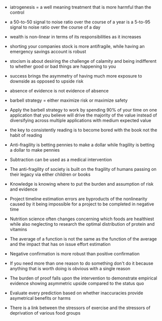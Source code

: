 - iatrogenesis = a well meaning treatment that is more harmful than the control
- a 50-to-50 signal to noise ratio over the course of a year is a 5-to-95 signal to noise ratio over the course of a day
- wealth is non-linear in terms of its responsibilities as it increases
- shorting your companies stock is more antifragile, while having an emergency savings account is robust
- stocism is about desiring the challenge of calamity and being indifferent to whether good or bad things are happening to you



- success brings the asymmetry of having much more exposure to downside as opposed to upside risk
- absence of evidence is not evidence of absence
- barbell strategy = either maximize risk or maximize safety
- Apply the barbell strategy to work by spending 90% of your time on one application that you believe will drive the majority of the value instead of diversifying across multiple applications with medium expected value

- the key to consistently reading is to become bored with the book not the habit of reading

- Anti-fragility is betting pennies to make a dollar while fragility is betting a dollar to make pennies

- Subtraction can be used as a medical intervention 

- The anti-fragility of society is built on the fragility of humans passing on their legacy via either children or books

- Knowledge is knowing where to put the burden and assumption of risk and evidence

- Project timeline estimation errors are byproducts of the nonlinearity caused by it being impossible for a project to be completed in negative time



- Nutrition science often changes concerning which foods are healthiest while also neglecting to research the optimal distribution of protein and vitamins

- The average of a function is not the same as the function of the average and the impact that has on issue effort estimation

- Negative confirmation is more robust than positive confirmation

- If you need more than one reason to do something don't do it because anything that is worth doing is obvious with a single reason

- The burden of proof falls upon the intervention to demonstrate empirical evidence showing asymmetric upside compared to the status quo 

- Evaluate every prediction based on whether inaccuracies provide asymetrical benefits or harms

- There is a link between the stressors of exercise and the stressors of deprivation of various food groups